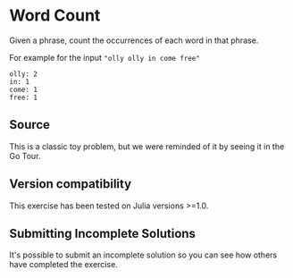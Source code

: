 # Word Count

Given a phrase, count the occurrences of each word in that phrase.

For example for the input `"olly olly in come free"`

```text
olly: 2
in: 1
come: 1
free: 1
```
## Source

This is a classic toy problem, but we were reminded of it by seeing it in the Go Tour.


## Version compatibility
This exercise has been tested on Julia versions >=1.0.

## Submitting Incomplete Solutions
It's possible to submit an incomplete solution so you can see how others have completed the exercise.
